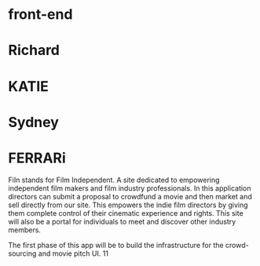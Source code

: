 # front-end
# Richard
# KATIE 
# Sydney
# FERRARi 
 
FiIn stands for Film Independent. A site dedicated to empowering independent film makers and film industry professionals. In this application directors can submit a proposal to crowdfund a movie and then market and sell directly from our site. This empowers the indie film directors by giving them complete control of their cinematic experience and rights. This site will also be a portal for individuals to meet and discover other industry members. 

The first phase of this app will be to build the infrastructure for the crowd-sourcing and movie pitch UI. 
11
